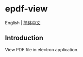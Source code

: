 # epdf-view

English | [简体中文](./README.zh-CN.md)

## Introduction
View PDF file in electron application.
  